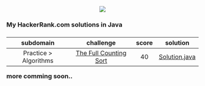 <p align="center">
	<a href"https://www.hackerrank.com/">
		<img src="https://hrcdn.net/hackerrank/assets/brand/h_mark_sm-30dc0e0cbd2dded63b294819ff853a90.svg"></img>
	</a><br>
	<h3><b> My HackerRank.com solutions in Java </b><h3>
</p>



|         subdomain       |                                                    challenge                                                        | score |                                                                                     solution                                                                                 |
|:-----------------------:|:-------------------------------------------------------------------------------------------------------------------:|:-----:|:----------------------------------------------------------------------------------------------------------------------------------------------------------------------------:|
|  Practice > Algorithms  | [The Full Counting Sort](https://www.hackerrank.com/challenges/countingsort4/problem)                               |   40  | [Solution.java](https://github.com/forestfart/hackerrank-solutions/blob/master/src/main/java/practice/algorithms/sorting/thefullcountingsort/Solution.java)                  |

 more comming soon..
